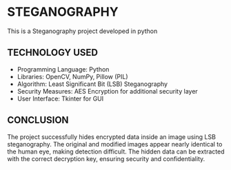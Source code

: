 # STEGANOGRAPHY
This is a Steganography project developed in python 

## TECHNOLOGY USED
+ Programming Language: Python
+ Libraries: OpenCV, NumPy, Pillow (PIL)
+ Algorithm: Least Significant Bit (LSB) Steganography
+ Security Measures: AES Encryption for additional security layer
+ User Interface: Tkinter for GUI

## CONCLUSION
The project successfully hides encrypted data inside an image using LSB steganography. The original and modified images appear nearly identical to the human eye, making detection difficult. The hidden data can be extracted with the correct decryption key, ensuring security and confidentiality.


